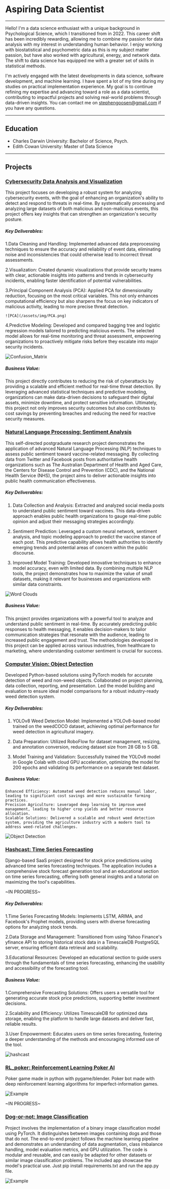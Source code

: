 # Aspiring Data Scientist

---

Hello! I'm a data science enthusiast with a unique background in Psychological Science, which I transitioned from in 2022. This career shift has been incredibly rewarding, allowing me to combine my passion for data analysis with my interest in understanding human behavior. I enjoy working with biostatistical and psychometric data as this is my subject matter passion, but have also worked with agricultural, energy, and network data. The shift to data science has equipped me with a greater set of skills in statistical methods.

I'm actively engaged with the latest developments in data science, software development, and machine learning. I have spent a lot of my time during my studies on practical implementation experience. My goal is to continue refining my expertise and advancing toward a role as a data scientist, contributing to impactful projects and solving real-world problems through data-driven insights. You can contact me on stephengoosen@gmail.com if you have any questions. 

---

## Education
- Charles Darwin University: Bachelor of Science, Psych.
- Edith Cowan University: Master of Data Science

---

## Projects

### [Cybersecurity Data Analysis and Visualization](cybersecurity.html)
This project focuses on developing a robust system for analyzing cybersecurity events, with the goal of enhancing an organization's ability to detect and respond to threats in real-time. By systematically processing and analyzing large datasets of both malicious and non-malicious events, this project offers key insights that can strengthen an organization's security posture.

##### Key Deliverables:

1.Data Cleaning and Handling: Implemented advanced data preprocessing techniques to ensure the accuracy and reliability of event data, eliminating noise and inconsistencies that could otherwise lead to incorrect threat assessments.

2.Visualization: Created dynamic visualizations that provide security teams with clear, actionable insights into patterns and trends in cybersecurity incidents, enabling faster identification of potential vulnerabilities.

3.Principal Component Analysis (PCA): Applied PCA for dimensionality reduction, focusing on the most critical variables. This not only enhances computational efficiency but also sharpens the focus on key indicators of malicious activity, leading to more precise threat detection. 

    ![PCA](/assets/img/PCA.png)

4.Predictive Modeling: Developed and compared bagging tree and logistic regression models tailored to predicting malicious events. The selected model allows for real-time monitoring and threat assessment, empowering organizations to proactively mitigate risks before they escalate into major security incidents.

![Confusion_Matrix](/assets/img/confusion_matrices.png)

##### Business Value:

This project directly contributes to reducing the risk of cyberattacks by providing a scalable and efficient method for real-time threat detection. By leveraging advanced statistical techniques and predictive modeling, organizations can make data-driven decisions to safeguard their digital assets, minimize downtime, and protect sensitive information. Ultimately, this project not only improves security outcomes but also contributes to cost savings by preventing breaches and reducing the need for reactive security measures.

### [Natural Language Processing: Sentiment Analysis](/assets/files/twitter.pdf)
This self-directed postgraduate research project demonstrates the application of advanced Natural Language Processing (NLP) techniques to assess public sentiment toward vaccine-related messaging. By collecting data from Twitter and Facebook posts from authoritative health organizations such as The Australian Department of Health and Aged Care, the Centers for Disease Control and Prevention (CDC), and the National Health Service (NHS), the project aims to deliver actionable insights into public health communication effectiveness.

##### Key Deliverables:

1. Data Collection and Analysis: Extracted and analyzed social media posts to understand public sentiment toward vaccines. This data-driven approach enables public health organizations to gauge real-time public opinion and adjust their messaging strategies accordingly.

2. Sentiment Prediction: Leveraged a custom neural network, sentiment analysis, and topic modeling approach to predict the vaccine stance of each post. This predictive capability allows health authorities to identify emerging trends and potential areas of concern within the public discourse.

3. Improved Model Training: Developed innovative techniques to enhance model accuracy, even with limited data. By combining multiple NLP tools, the project demonstrates how to maximize the value of small datasets, making it relevant for businesses and organizations with similar data constraints.

![Word Clouds](/assets/img/word_clouds.png)

##### Business Value:

This project provides organizations with a powerful tool to analyze and understand public sentiment in real-time. By accurately predicting public responses to health messaging, it enables decision-makers to tailor communication strategies that resonate with the audience, leading to increased public engagement and trust. The methodologies developed in this project can be applied across various industries, from healthcare to marketing, where understanding customer sentiment is crucial for success.

### [Computer Vision: Object Detection](/assets/files/computer_vision.pdf)
Developed Python-based solutions using PyTorch models for accurate detection of weed and non-weed objects. Collaborated on project planning, data collection, reporting, and presentation. Led the model building and evaluation to ensure ideal model comparisons for a robust industry-ready weed detection system.

##### Key Deliverables:

1. YOLOv8 Weed Detection Model: Implemented a YOLOv8-based model trained on the weedCOCO dataset, achieving optimal performance for weed detection in agricultural imagery.

3. Data Preparation: Utilized RoboFlow for dataset management, resizing, and annotation conversion, reducing dataset size from 28 GB to 5 GB.

2. Model Training and Validation: Successfully trained the YOLOv8 model in Google Colab with cloud GPU acceleration, optimizing the model for 200 epochs and validating its performance on a separate test dataset.

##### Business Value:

    Enhanced Efficiency: Automated weed detection reduces manual labor, leading to significant cost savings and more sustainable farming practices.
    Precision Agriculture: Leveraged deep learning to improve weed management, leading to higher crop yields and better resource allocation.
    Scalable Solutions: Delivered a scalable and robust weed detection system, providing the agriculture industry with a modern tool to address weed-related challenges.
    
![Object Detection](/assets/img/computer_vision.jpg)

### [Hashcast: Time Series Forecasting](https://github.com/StephenGoosen/hashcast)
Django-based SaaS project designed for stock price predictions using advanced time series forecasting techniques. The application includes a comprehensive stock forecast generation tool and an educational section on time series forecasting, offering both general insights and a tutorial on maximizing the tool's capabilities.

~IN PROGRESS~

##### Key Deliverables:

1.Time Series Forecasting Models: Implements LSTM, ARIMA, and Facebook's Prophet models, providing users with diverse forecasting options for analyzing stock trends.

2.Data Storage and Management: Transitioned from using Yahoo Finance's yfinance API to storing historical stock data in a TimescaleDB PostgreSQL server, ensuring efficient data retrieval and scalability.

3.Educational Resources: Developed an educational section to guide users through the fundamentals of time series forecasting, enhancing the usability and accessibility of the forecasting tool.

##### Business Value:

1.Comprehensive Forecasting Solutions: Offers users a versatile tool for generating accurate stock price predictions, supporting better investment decisions.

2.Scalability and Efficiency: Utilizes TimescaleDB for optimized data storage, enabling the platform to handle large datasets and deliver fast, reliable results.

3.User Empowerment: Educates users on time series forecasting, fostering a deeper understanding of the methods and encouraging informed use of the tool.

![hashcast](/assets/img/hashcast_new.png)

### [RL_poker: Reinforcement Learning Poker AI](https://github.com/StephenGoosen/RL_poker)
Poker game made in python with pygame/blender. Poker bot made with deep reinforcement learning algorithms for imperfect-information games. 

![Example](/assets/img/poker.png)

~IN PROGRESS~

### [Dog-or-not: Image Classification](https://github.com/StephenGoosen/dog-or-not)
Project involves the implementation of a binary image classification model using PyTorch. It distinguishes between images containing dogs and those that do not. The end-to-end project follows the machine learning pipeline and demonstrates an understanding of data augmentation, class imbalance handling, model evaluation metrics, and GPU utilization. The code is modular and reusable, and can easily be adapted for other datasets or similar image classification problems. The included app showcase the model's practical use. Just pip install requirements.txt and run the app.py file.

![Example](/assets/img/Example.png)



